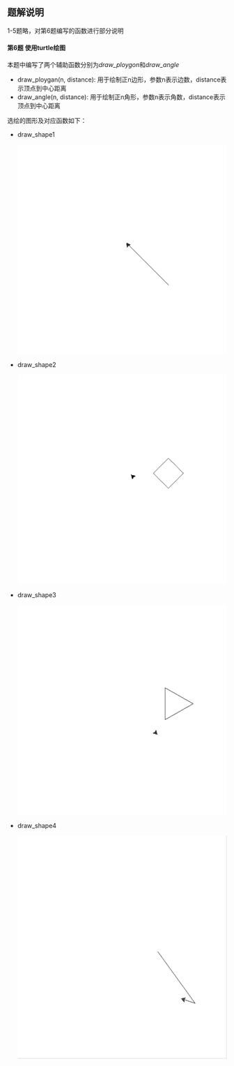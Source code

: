 ## 题解说明

1-5题略，对第6题编写的函数进行部分说明

#### 第6题 使用turtle绘图

本题中编写了两个辅助函数分别为*draw_ploygon*和*draw_angle*

- draw_ploygan(n, distance): 用于绘制正n边形，参数n表示边数，distance表示顶点到中心距离
- draw_angle(n, distance): 用于绘制正n角形，参数n表示角数，distance表示顶点到中心距离

选绘的图形及对应函数如下：

- draw_shape1

  ![draw_shape1](README.assets/shape1.gif)

- draw_shape2

  ![draw_shape2](README.assets/shape2.gif)

- draw_shape3

  ![draw_shape3](README.assets/shape3.gif)

- draw_shape4

  ![draw_shape4](README.assets/shape4.gif)
